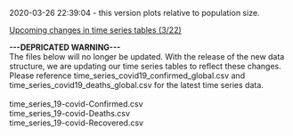 2020-03-26 22:39:04 - this version plots relative to population size.

[Upcoming changes in time series tables (3/22)](https://github.com/CSSEGISandData/COVID-19/issues/1250)

<b>---DEPRICATED WARNING---</b><br>
The files below will no longer be updated. With the release of the new data structure, we are updating our time series tables to reflect these changes. Please reference time_series_covid19_confirmed_global.csv and time_series_covid19_deaths_global.csv for the latest time series data. <br><br>
time_series_19-covid-Confirmed.csv	<br>
time_series_19-covid-Deaths.csv	<br>
time_series_19-covid-Recovered.csv
